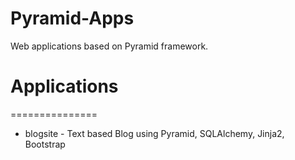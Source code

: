 # Pyramid-Apps
Web applications based on Pyramid framework.

# Applications

===============

* blogsite - Text based Blog using Pyramid, SQLAlchemy, Jinja2, Bootstrap
